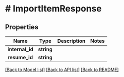 # # ImportItemResponse

## Properties

Name | Type       | Description | Notes
------------ |------------| ------------- | -------------
**internal_id** | **string** |  |
**resume_id** | **string** |  |

[[Back to Model list]](../../README.md#models) [[Back to API list]](../../README.md#endpoints) [[Back to README]](../../README.md)
